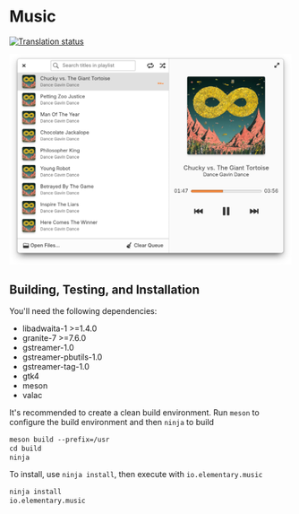 # Music
[![Translation status](https://l10n.elementary.io/widgets/music/-/svg-badge.svg)](https://l10n.elementary.io/projects/music/?utm_source=widget)

![Screenshot](data/screenshot.png?raw=true)

## Building, Testing, and Installation

You'll need the following dependencies:
* libadwaita-1 >=1.4.0
* granite-7 >=7.6.0
* gstreamer-1.0
* gstreamer-pbutils-1.0
* gstreamer-tag-1.0
* gtk4
* meson
* valac

It's recommended to create a clean build environment. Run `meson` to configure the build environment and then `ninja` to build

    meson build --prefix=/usr
    cd build
    ninja

To install, use `ninja install`, then execute with `io.elementary.music`

    ninja install
    io.elementary.music
